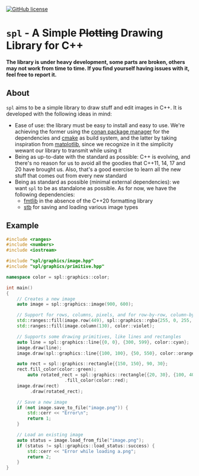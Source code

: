 [![GitHub license](https://img.shields.io/badge/license-MIT-blue.svg?maxAge=3600)](./LICENSE.md)

# `spl` - A Simple ~~Plotting~~ Drawing Library for C++

**The library is under heavy development, some parts are broken, others may not work from time to time.
If you find yourself having issues with it, feel free to report it.**


## About

`spl` aims to be a simple library to draw stuff and edit images in C++. It is developed with the following ideas in mind:

- Ease of use: the library must be easy to install and easy to use. We're achieving the former using the [conan package manager](https://conan.io/) for the dependencies and [cmake](https://cmake.org/) as build system, and the latter by taking inspiration from [matplotlib](https://matplotlib.org/), since we recognize in it the simplicity wewant our library to transmit while using it
- Being as up-to-date with the standard as possible: C++ is evolving, and there's no reason for us to avoid all the goodies that C++11, 14, 17 and 20 have brought us. Also, that's a good exercise to learn all the new stuff that comes out from every new standard
- Being as standard as possible (minimal external dependencies): we want `spl` to be as standalone as possible. As for now, we have the following dependencies:
    - [fmtlib](https://github.com/fmtlib/fmt) in the absence of the C++20 formatting library
    - [stb](https://github.com/nothings/stb) for saving and loading various image types

## Example

```cpp
#include <ranges>
#include <numbers>
#include <iostream>

#include "spl/graphics/image.hpp"
#include "spl/graphics/primitive.hpp"

namespace color = spl::graphics::color;

int main()
{
    // Creates a new image
    auto image = spl::graphics::image(900, 600);

    // Support for rows, columns, pixels, and for row-by-row, column-by-column, pixel-by-pixel iteration
    std::ranges::fill(image.row(449), spl::graphics::rgba{255, 0, 255, 255});
    std::ranges::fill(image.column(130), color::violet);

    // Supports some drawing primitives, like lines and rectangles
    auto line = spl::graphics::line{{0, 0}, {300, 599}, color::cyan};
    image.draw(line);
    image.draw(spl::graphics::line{{100, 100}, {50, 550}, color::orange});

    auto rect = spl::graphics::rectangle{{150, 150}, 90, 30};
    rect.fill_color(color::green);
        auto rotated_rect = spl::graphics::rectangle{{20, 30}, {100, 40}, std::numbers::pi / 4, /*antialiasing=*/true}
                      .fill_color(color::red);
    image.draw(rect)
         .draw(rotated_rect);

	// Save a new image
    if (not image.save_to_file("image.png")) {
        std::cerr << "Error\n";
        return 1;
    }

    // Load an existing image
    auto status = image.load_from_file("image.png");
    if (status != spl::graphics::load_status::success) {
        std::cerr << "Error while loading a.png";
        return 2;
    }
}

```

